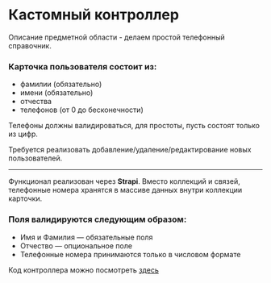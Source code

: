 # Кастомный контроллер

Описание предметной области - делаем простой телефонный справочник.

### Карточка пользователя состоит из:
- фамилии (обязательно)
- имени (обязательно)
- отчества
- телефонов (от 0 до бесконечности)

Телефоны должны валидироваться, для простоты, пусть состоят только из цифр.

Требуется реализовать добавление/удаление/редактирование новых пользователей.

---

Функционал реализован через **Strapi**. Вместо коллекций и связей, телефонные номера хранятся в массиве
данных внутри коллекции карточки.

### Поля валидируются следующим образом:
- Имя и Фамилия — обязательные поля
- Отчество — опциональное поле
- Телефонные номера принимаются только в числовом формате

Код контроллера можно посмотреть [здесь](https://github.com/SugarF0x/consult-test/tree/master/backend/api/card/controllers/card.js)
